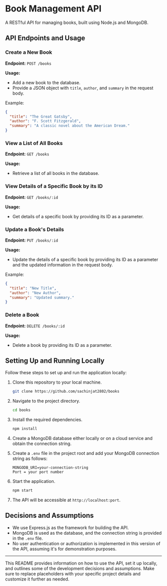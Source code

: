 
# Book Management API

A RESTful API for managing books, built using Node.js and MongoDB.

## API Endpoints and Usage

### Create a New Book

**Endpoint:** `POST /books`

**Usage:**
- Add a new book to the database.
- Provide a JSON object with `title`, `author`, and `summary` in the request body.

Example:
```json
{
  "title": "The Great Gatsby",
  "author": "F. Scott Fitzgerald",
  "summary": "A classic novel about the American Dream."
}
```

### View a List of All Books

**Endpoint:** `GET /books`

**Usage:**
- Retrieve a list of all books in the database.

### View Details of a Specific Book by its ID

**Endpoint:** `GET /books/:id`

**Usage:**
- Get details of a specific book by providing its ID as a parameter.

### Update a Book's Details

**Endpoint:** `PUT /books/:id`

**Usage:**
- Update the details of a specific book by providing its ID as a parameter and the updated information in the request body.

Example:
```json
{
  "title": "New Title",
  "author": "New Author",
  "summary": "Updated summary."
}
```

### Delete a Book

**Endpoint:** `DELETE /books/:id`

**Usage:**
- Delete a book by providing its ID as a parameter.

## Setting Up and Running Locally

Follow these steps to set up and run the application locally:

1. Clone this repository to your local machine.
   ```bash
   git clone https://github.com/sachinjat2802/books
   ```

2. Navigate to the project directory.
   ```bash
   cd books
   ```

3. Install the required dependencies.
   ```bash
   npm install
   ```

4. Create a MongoDB database either locally or on a cloud service and obtain the connection string.

5. Create a `.env` file in the project root and add your MongoDB connection string as follows:
   ```
   MONGODB_URI=your-connection-string
   Port = your port number
   ```

6. Start the application.
   ```bash
   npm start
   ```

7. The API will be accessible at `http://localhost:port`.

## Decisions and Assumptions

- We use Express.js as the framework for building the API.
- MongoDB is used as the database, and the connection string is provided in the `.env` file.
- No user authentication or authorization is implemented in this version of the API, assuming it's for demonstration purposes.

---

This README provides information on how to use the API, set it up locally, and outlines some of the development decisions and assumptions. Make sure to replace placeholders with your specific project details and customize it further as needed.